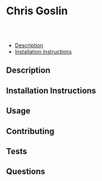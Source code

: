 # Chris Goslin
<br>
<br>

- [Description](#Description)
- [Installation Instructions](#Installation-Instructions)

## Description

## Installation Instructions

## Usage

## Contributing

## Tests

## Questions



